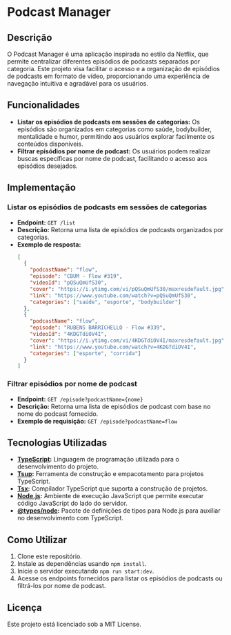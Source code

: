 # Podcast Manager

## Descrição
O Podcast Manager é uma aplicação inspirada no estilo da Netflix, que permite centralizar diferentes episódios de podcasts separados por categoria. Este projeto visa facilitar o acesso e a organização de episódios de podcasts em formato de vídeo, proporcionando uma experiência de navegação intuitiva e agradável para os usuários.

## Funcionalidades
- **Listar os episódios de podcasts em sessões de categorias:** Os episódios são organizados em categorias como saúde, bodybuilder, mentalidade e humor, permitindo aos usuários explorar facilmente os conteúdos disponíveis.
- **Filtrar episódios por nome de podcast:** Os usuários podem realizar buscas específicas por nome de podcast, facilitando o acesso aos episódios desejados.

## Implementação

### Listar os episódios de podcasts em sessões de categorias
- **Endpoint:** `GET /list`
- **Descrição:** Retorna uma lista de episódios de podcasts organizados por categorias.
- **Exemplo de resposta:**
  ```json
  [
    {
      "podcastName": "flow",
      "episode": "CBUM - Flow #319",
      "videoId": "pQSuQmUfS30",
      "cover": "https://i.ytimg.com/vi/pQSuQmUfS30/maxresdefault.jpg",
      "link": "https://www.youtube.com/watch?v=pQSuQmUfS30",
      "categories": ["saúde", "esporte", "bodybuilder"]
    },
    {
      "podcastName": "flow",
      "episode": "RUBENS BARRICHELLO - Flow #339",
      "videoId": "4KDGTdiOV4I",
      "cover": "https://i.ytimg.com/vi/4KDGTdiOV4I/maxresdefault.jpg",
      "link": "https://www.youtube.com/watch?v=4KDGTdiOV4I",
      "categories": ["esporte", "corrida"]
    }
  ]
  ```

### Filtrar episódios por nome de podcast
- **Endpoint:** `GET /episode?podcastName={nome}`
- **Descrição:** Retorna uma lista de episódios de podcast com base no nome do podcast fornecido.
- **Exemplo de requisição:** `GET /episode?podcastName=flow`

## Tecnologias Utilizadas
- **[TypeScript](https://www.typescriptlang.org/):** Linguagem de programação utilizada para o desenvolvimento do projeto.
- **[Tsup](https://github.com/egoist/tsup):** Ferramenta de construção e empacotamento para projetos TypeScript.
- **[Tsx](https://tsx.pmnd.rs/):** Compilador TypeScript que suporta a construção de projetos.
- **[Node.js](https://nodejs.org/):** Ambiente de execução JavaScript que permite executar código JavaScript do lado do servidor.
- **[@types/node](https://www.npmjs.com/package/@types/node):** Pacote de definições de tipos para Node.js para auxiliar no desenvolvimento com TypeScript.

## Como Utilizar
1. Clone este repositório.
2. Instale as dependências usando `npm install`.
3. Inicie o servidor executando `npm run start:dev`.
4. Acesse os endpoints fornecidos para listar os episódios de podcasts ou filtrá-los por nome de podcast.

## Licença
Este projeto está licenciado sob a MIT License.